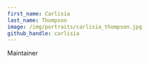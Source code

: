```yaml
---
first_name: Carlisia
last_name: Thompson
image: /img/portraits/carlisia_thompson.jpg
github_handle: carlisia
---
```

Maintainer